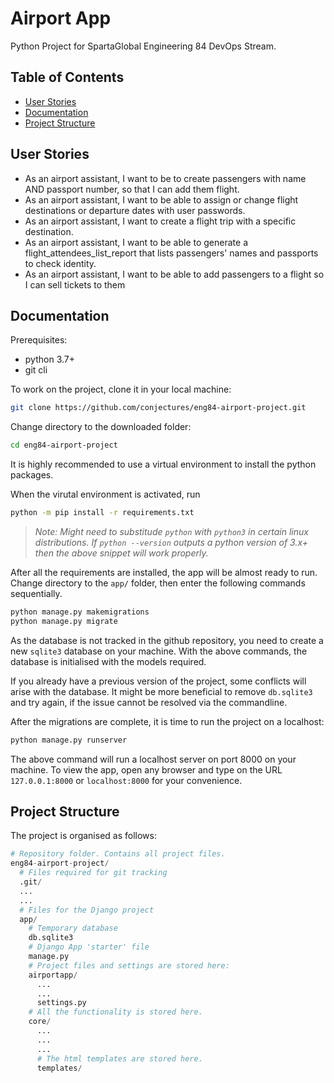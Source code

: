 # Airport App
Python Project for SpartaGlobal Engineering 84 DevOps Stream.

## Table of Contents
- [User Stories](#user-stories)
- [Documentation](#documentation)
- [Project Structure](#project-structure)


## User Stories
- As an airport assistant, I want to be to create passengers with name AND passport number, so that I can add them flight.
- As an airport assistant, I want to be able to assign or change flight destinations or departure dates with user passwords.
- As an airport assistant, I want to create a flight trip with a specific destination.
- As an airport assistant, I want to be able to generate a flight_attendees_list_report that lists passengers' names and passports to check identity.
- As an airport assistant, I want to be able to add passengers to a flight so I can sell tickets to them


## Documentation
Prerequisites:
- python 3.7+
- git cli

To work on the project, clone it in your local machine:
```bash
git clone https://github.com/conjectures/eng84-airport-project.git
```
Change directory to the downloaded folder:
```bash
cd eng84-airport-project
```
It is highly recommended to use a virtual environment to install the python packages.

When the virutal environment is activated, run
```bash
python -m pip install -r requirements.txt
```
> *Note: Might need to substitude `python` with `python3` in certain linux distributions. If `python --version` outputs a python version of 3.x+ then the above snippet will work properly.*

After all the requirements are installed, the app will be almost ready to run. Change directory to the `app/` folder, then enter the following commands sequentially.
```bash
python manage.py makemigrations
python manage.py migrate
```
As the database is not tracked in the github repository, you need to create a new `sqlite3` database on your machine. With the above commands, the database is initialised with the models required.

If you already have a previous version of the project, some conflicts will arise with the database. It might be more beneficial to remove `db.sqlite3` and try again, if the issue cannot be resolved via the commandline.

After the migrations are complete, it is time to run the project on a localhost:
```bash
python manage.py runserver
```
The above command will run a localhost server on port 8000 on your machine. To view the app, open any browser and type on the URL `127.0.0.1:8000` or `localhost:8000` for your convenience.

## Project Structure
The project is organised as follows:

```python
# Repository folder. Contains all project files.
eng84-airport-project/
  # Files required for git tracking
  .git/
  ...
  ...
  # Files for the Django project
  app/
    # Temporary database
    db.sqlite3
    # Django App 'starter' file
    manage.py
    # Project files and settings are stored here:
    airportapp/
      ...
      ...
      settings.py
    # All the functionality is stored here.
    core/
      ...
      ...
      ...
      # The html templates are stored here.
      templates/
```
